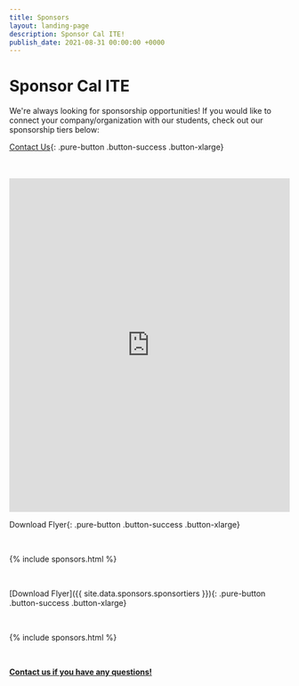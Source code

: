 ```yaml
---
title: Sponsors
layout: landing-page
description: Sponsor Cal ITE!
publish_date: 2021-08-31 00:00:00 +0000
---
```


# Sponsor Cal ITE

We're always looking for sponsorship opportunities! If you would like to connect your company/organization with our students, check out our sponsorship tiers below:

[Contact Us](/contact){: .pure-button .button-success .button-xlarge}

<br>

<br>

<div class="pdf-container">
<iframe 
      src="https://drive.google.com/file/d/1D19Z9obxoUqnFJmh-8Il4FkY60rTl5-Z/view?usp=sharing"
      style="width:100%; height:600px; border:0;"
      allowfullscreen>
</iframe>
</div>

Download Flyer{: .pure-button .button-success .button-xlarge}

<br>

{% include sponsors.html %}

<br>



[Download Flyer]({{ site.data.sponsors.sponsortiers }}){: .pure-button .button-success .button-xlarge}

<br>

{% include sponsors.html %}

<br>

**[Contact us if you have any questions!](/contact/)**
